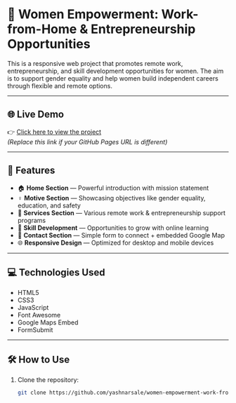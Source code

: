 # 🌸 Women Empowerment: Work-from-Home & Entrepreneurship Opportunities

This is a responsive web project that promotes remote work, entrepreneurship, and skill development opportunities for women. The aim is to support gender equality and help women build independent careers through flexible and remote options.

---

## 🌐 Live Demo

👉 [Click here to view the project](https://yashnarsale.github.io/women-empowerment-work-from-home/)  
*(Replace this link if your GitHub Pages URL is different)*

---

## 📌 Features

- 🏠 **Home Section** — Powerful introduction with mission statement  
- ♀️ **Motive Section** — Showcasing objectives like gender equality, education, and safety  
- 💼 **Services Section** — Various remote work & entrepreneurship support programs  
- 🧠 **Skill Development** — Opportunities to grow with online learning  
- 📍 **Contact Section** — Simple form to connect + embedded Google Map  
- 🌐 **Responsive Design** — Optimized for desktop and mobile devices  

---

## 💻 Technologies Used

- HTML5  
- CSS3  
- JavaScript  
- Font Awesome  
- Google Maps Embed  
- FormSubmit  

---

## 🛠 How to Use

1. Clone the repository:
   ```bash
   git clone https://github.com/yashnarsale/women-empowerment-work-from-home.git
